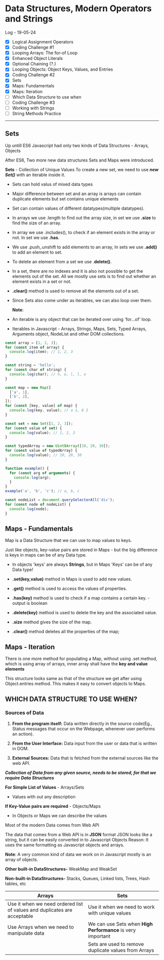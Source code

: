 # Data Structures, Modern Operators and Strings

Log - 19-05-24

- [x] Logical Assignment Operators
- [x] Coding Challenge #1
- [x] Looping Arrays: The for-of Loop
- [x] Enhanced Object Literals
- [x] Optional Chaining (?.)
- [x] Looping Objects: Object Keys, Values, and Entries
- [x] Coding Challenge #2
- [x] Sets
- [x] Maps: Fundamentals
- [x] Maps: Iteration
- [ ] Which Data Structure to use when
- [ ] Coding Challenge #3
- [ ] Working with Strings
- [ ] String Methods Practice

---

## Sets

Up untill ES6 Javascript had only two kinds of Data Structures - Arrays, Objects

After ES6, Two more new data structures Sets and Maps were introduced.

**Sets** - Collection of Unique Values
To create a new set, we need to use **_new Set(<iterable>)_** with an iterable inside it.

- Sets can hold valus of mixed data types

- Major difference between set and an array is arrays can contain duplicate elements but set contains unique elements

- Set can contain values of different datatypes(multiple datatypes).

- In arrays we use .length to find out the array size, in set we use **.size** to find the size of an array.

- In array we use .includes(), to check if an element exists in the array or not. In set we use **.has**.

- We use .push,.unshift to add elements to an array, In sets we use **.add()** to add an element to set.

- To delete an element from a set we use .**delete()**.

- In a set, there are no indexes and it is also not possible to get the elements out of the set. All we mostly use sets is to find out whether an element exists in a set or not.

- **.clear()** method is used to remove all the elements out of a set.

- Since Sets also come under as iterables, we can also loop over them.

  **Note**:

- An iterable is any object that can be iterated over using 'for...of' loop.
- Iterables in Javascript - Arrays, Strings, Maps, Sets, Typed Arrays, Arguments object, NodeList and other DOM collections.

```js
const array = [1, 2, 3];
for (const item of array) {
  console.log(item); // 1, 2, 3
}

const string = 'hello';
for (const char of string) {
  console.log(char); // h, e, l, l, o
}

const map = new Map([
  ['a', 1],
  ['b', 2],
]);
for (const [key, value] of map) {
  console.log(key, value); // a 1, b 2
}

const set = new Set([1, 2, 3]);
for (const value of set) {
  console.log(value); // 1, 2, 3
}

const typedArray = new Uint8Array([10, 20, 30]);
for (const value of typedArray) {
  console.log(value); // 10, 20, 30
}

function example() {
  for (const arg of arguments) {
    console.log(arg);
  }
}
example('a', 'b', 'c'); // a, b, c

const nodeList = document.querySelectorAll('div');
for (const node of nodeList) {
  console.log(node);
}
```

## Maps - Fundamentals

Map is a Data Structure that we can use to map values to keys.

Just like objects, key-value pairs are stored in Maps - but the big difference is keys in maps can be of any Data type.

- In objects 'keys' are always **Strings**, but in Maps 'Keys' can be of any Data type!

- **.set(key,value)** method in Maps is used to add new values.

- **.get()** method is used to access the values of properties.

- **.has(key)** method is used to check if a map contains a certain key. - output is boolean

- **.delete(key)** method is used to delete the key and the associated value.

- **.size** method gives the size of the map.

- **.clear()** method deletes all the properties of the map;

## Maps - Iteration

There is one more method for populating a Map, without using .set method, which is using array of arrays, inner array shall have the **key and value elements**

This structure looks same as that of the structure we get after using Object.entries method. This makes it easy to convert objects to Maps.

## WHICH DATA STRUCTURE TO USE WHEN?

### Sources of Data

1. **From the program itself:** Data written directly in the source code(Eg., Status messages that occur on the Webpage, whenever user performs an action).

2. **From the User Interface:** Data input from the user or data that is written in DOM.

3. **External Sources:** Data that is fetched from the external sources like the web API.

**_Collection of Data from any given source, needs to be stored, for that we require Data Structures_**

**For Simple List of Values** - Arrays/Sets

- Values with out any description

**If Key-Value pairs are required** - Objects/Maps

- In Objects or Maps we can describe the values

Most of the modern Data comes from Web API

The data that comes from a Web API is in **JSON** format
JSON looks like a string, but it can be easily converted in to Javascript Objects
Reason: It uses the same formatting as Javascript objects and arrays.

**Note**: A very common kind of data we work on in Javascript mostly is an array of objects.

**Other built-in DataStructures-** WeakMap and WeakSet

**Non-built-in DataStructures-** Stacks, Queues, Linked lists, Trees, Hash tables, etc

| Arrays                                                                   | Sets                                                      |
| ------------------------------------------------------------------------ | --------------------------------------------------------- |
| Use it when we need ordered list of values and duplicates are acceptable | Use it when we need to work with unique values            |
| Use Arrays when we need to manipulate data                               | We can use Sets when **High Performance** is very important |
|                                                                          | Sets are used to remove duplicate values from Arrays      |
